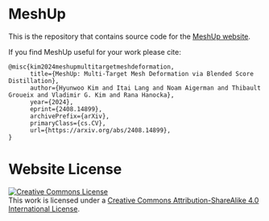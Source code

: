 # MeshUp
This is the repository that contains source code for the [MeshUp website](https://threedle.github.io/meshup).

If you find MeshUp useful for your work please cite:
```
@misc{kim2024meshupmultitargetmeshdeformation,
      title={MeshUp: Multi-Target Mesh Deformation via Blended Score Distillation}, 
      author={Hyunwoo Kim and Itai Lang and Noam Aigerman and Thibault Groueix and Vladimir G. Kim and Rana Hanocka},
      year={2024},
      eprint={2408.14899},
      archivePrefix={arXiv},
      primaryClass={cs.CV},
      url={https://arxiv.org/abs/2408.14899}, 
}
```

# Website License
<a rel="license" href="http://creativecommons.org/licenses/by-sa/4.0/"><img alt="Creative Commons License" style="border-width:0" src="https://i.creativecommons.org/l/by-sa/4.0/88x31.png" /></a><br />This work is licensed under a <a rel="license" href="http://creativecommons.org/licenses/by-sa/4.0/">Creative Commons Attribution-ShareAlike 4.0 International License</a>.
